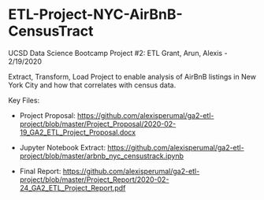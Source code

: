 # ETL-Project-NYC-AirBnB-CensusTract
UCSD Data Science Bootcamp Project #2: ETL
Grant, Arun, Alexis - 2/19/2020

Extract, Transform, Load Project to enable analysis of AirBnB listings in New York City and how that correlates with census data.

Key Files:
* Project Proposal: https://github.com/alexisperumal/ga2-etl-project/blob/master/Project_Proposal/2020-02-19_GA2_ETL_Project_Proposal.docx

* Jupyter Notebook Extract: https://github.com/alexisperumal/ga2-etl-project/blob/master/arbnb_nyc_censustrack.ipynb

* Final Report: https://github.com/alexisperumal/ga2-etl-project/blob/master/Project_Report/2020-02-24_GA2_ETL_Project_Report.pdf
